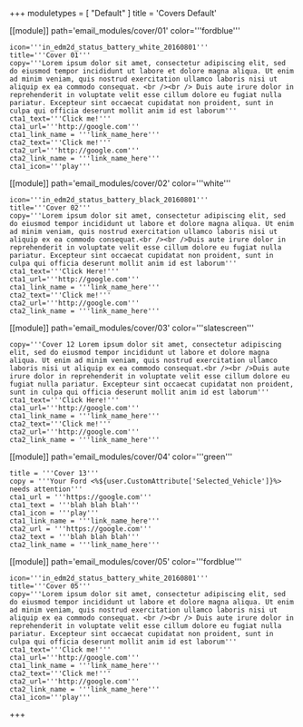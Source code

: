 +++
moduletypes = [ "Default" ]
title = 'Covers Default'

[[module]]
path='email_modules/cover/01'
color='''fordblue'''

	icon='''in_edm2d_status_battery_white_20160801'''
	title='''Cover 01'''
	copy='''Lorem ipsum dolor sit amet, consectetur adipiscing elit, sed do eiusmod tempor incididunt ut labore et dolore magna aliqua. Ut enim ad minim veniam, quis nostrud exercitation ullamco laboris nisi ut aliquip ex ea commodo consequat. <br /><br /> Duis aute irure dolor in reprehenderit in voluptate velit esse cillum dolore eu fugiat nulla pariatur. Excepteur sint occaecat cupidatat non proident, sunt in culpa qui officia deserunt mollit anim id est laborum'''
	cta1_text='''Click me!'''
	cta1_url='''http://google.com'''
	cta1_link_name = '''link_name_here'''
	cta2_text='''Click me!'''
	cta2_url='''http://google.com'''
	cta2_link_name = '''link_name_here'''
	cta1_icon='''play'''

[[module]]
path='email_modules/cover/02'
color='''white'''

	icon='''in_edm2d_status_battery_black_20160801'''
	title='''Cover 02'''
	copy='''Lorem ipsum dolor sit amet, consectetur adipiscing elit, sed do eiusmod tempor incididunt ut labore et dolore magna aliqua. Ut enim ad minim veniam, quis nostrud exercitation ullamco laboris nisi ut aliquip ex ea commodo consequat.<br /><br />Duis aute irure dolor in reprehenderit in voluptate velit esse cillum dolore eu fugiat nulla pariatur. Excepteur sint occaecat cupidatat non proident, sunt in culpa qui officia deserunt mollit anim id est laborum'''
	cta1_text='''Click Here!'''
	cta1_url='''http://google.com'''
	cta1_link_name = '''link_name_here'''
	cta2_text='''Click me!'''
	cta2_url='''http://google.com'''
	cta2_link_name = '''link_name_here'''

[[module]]
path='email_modules/cover/03'
color='''slatescreen'''

	copy='''Cover 12 Lorem ipsum dolor sit amet, consectetur adipiscing elit, sed do eiusmod tempor incididunt ut labore et dolore magna aliqua. Ut enim ad minim veniam, quis nostrud exercitation ullamco laboris nisi ut aliquip ex ea commodo consequat.<br /><br />Duis aute irure dolor in reprehenderit in voluptate velit esse cillum dolore eu fugiat nulla pariatur. Excepteur sint occaecat cupidatat non proident, sunt in culpa qui officia deserunt mollit anim id est laborum'''
	cta1_text='''Click Here!'''
	cta1_url='''http://google.com'''
	cta1_link_name = '''link_name_here'''
	cta2_text='''Click me!'''
	cta2_url='''http://google.com'''
	cta2_link_name = '''link_name_here'''

[[module]]
path='email_modules/cover/04'
color='''green'''

	title = '''Cover 13'''
	copy = '''Your Ford <%${user.CustomAttribute['Selected_Vehicle']}%> needs attention'''
	cta1_url = '''https://google.com'''
	cta1_text = '''blah blah blah'''
	cta1_icon = '''play'''
	cta1_link_name = '''link_name_here'''
	cta2_url = '''https://google.com'''
	cta2_text = '''blah blah blah'''
	cta2_link_name = '''link_name_here'''

[[module]]
path='email_modules/cover/05'
color='''fordblue'''

	icon='''in_edm2d_status_battery_white_20160801'''
	title='''Cover 05'''
	copy='''Lorem ipsum dolor sit amet, consectetur adipiscing elit, sed do eiusmod tempor incididunt ut labore et dolore magna aliqua. Ut enim ad minim veniam, quis nostrud exercitation ullamco laboris nisi ut aliquip ex ea commodo consequat. <br /><br /> Duis aute irure dolor in reprehenderit in voluptate velit esse cillum dolore eu fugiat nulla pariatur. Excepteur sint occaecat cupidatat non proident, sunt in culpa qui officia deserunt mollit anim id est laborum'''
	cta1_text='''Click me!'''
	cta1_url='''http://google.com'''
	cta1_link_name = '''link_name_here'''
	cta2_text='''Click me!'''
	cta2_url='''http://google.com'''
	cta2_link_name = '''link_name_here'''
	cta1_icon='''play'''

+++